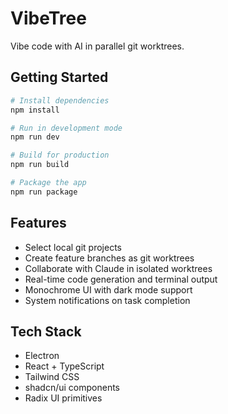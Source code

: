 # VibeTree

Vibe code with AI in parallel git worktrees.

## Getting Started

```bash
# Install dependencies
npm install

# Run in development mode
npm run dev

# Build for production
npm run build

# Package the app
npm run package
```

## Features

- Select local git projects
- Create feature branches as git worktrees
- Collaborate with Claude in isolated worktrees
- Real-time code generation and terminal output
- Monochrome UI with dark mode support
- System notifications on task completion

## Tech Stack

- Electron
- React + TypeScript
- Tailwind CSS
- shadcn/ui components
- Radix UI primitives